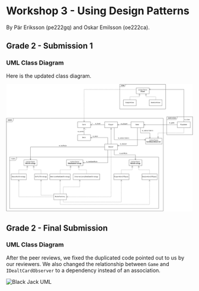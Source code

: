 # Workshop 3 - Using Design Patterns

By Pär Eriksson (pe222gq) and Oskar Emilsson (oe222ca).

## Grade 2 - Submission 1

### UML Class Diagram

Here is the updated class diagram.

![Black Jack UML](WS3-BlackJack.png)

## Grade 2 - Final Submission

### UML Class Diagram

After the peer reviews, we fixed the duplicated code pointed out to us by our reviewers. We also changed the relationship between `Game` and `IDealtCardObserver` to a dependency instead of an association.

![Black Jack UML](WS3-BlackJack-final.png)

